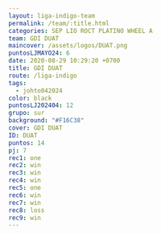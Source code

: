 ```yaml
---
layout: liga-indigo-team
permalink: /team/:title.html
categories: SEP LIO ROCT PLATINO WHEEL A
team: GDI DUAT
maincover: /assets/logos/DUAT.png
puntosLJMAYO24: 6
date: 2020-08-29 10:29:20 +0700
title: GDI DUAT
route: /liga-indigo
tags:
  - johto042024
color: black
puntosLJ202404: 12
grupo: sur
background: "#F16C38"
cover: GDI DUAT
ID: DUAT
puntos: 14
pj: 7
rec1: one
rec2: win
rec3: win
rec4: win
rec5: one
rec6: win
rec7: win
rec8: loss
rec9: win
---
```

